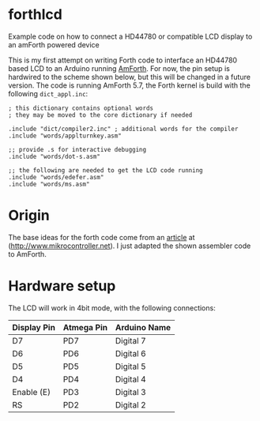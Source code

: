 # forthlcd
Example code on how to connect a HD44780 or compatible LCD display to an amForth powered device

This is my first attempt on writing Forth code to interface an HD44780 based LCD to an Arduino running [AmForth](http://amforth.sourceforge.net/). For now, the pin setup is hardwired to the scheme shown below, but this will be changed in a future version. The code is running AmForth 5.7, the Forth kernel is build with the following `dict_appl.inc`:

```
; this dictionary contains optional words
; they may be moved to the core dictionary if needed

.include "dict/compiler2.inc" ; additional words for the compiler
.include "words/applturnkey.asm"

;; provide .s for interactive debugging
.include "words/dot-s.asm"

;; the following are needed to get the LCD code running
.include "words/edefer.asm"
.include "words/ms.asm"
```

# Origin

The base ideas for the forth code come from an [article](http://www.mikrocontroller.net/articles/AVR-Tutorial:_LCD) at (http://www.mikrocontroller.net). I just adapted the shown assembler code to AmForth.



# Hardware setup ##

The LCD will work in 4bit mode, with the following connections:

| Display Pin | Atmega Pin | Arduino Name |
|-------------|------------|--------------|
| D7          | PD7        | Digital 7    |
| D6          | PD6        | Digital 6    |
| D5          | PD5        | Digital 5    |
| D4          | PD4        | Digital 4    |
| Enable (E)  | PD3        | Digital 3    |
| RS          | PD2        | Digital 2    |
